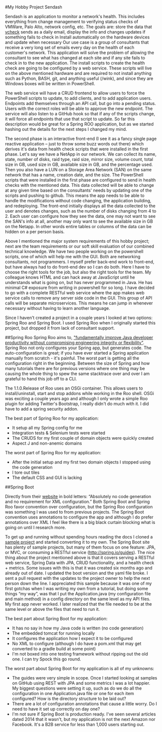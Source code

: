#My Hobby Project Sendash

Sendash is an application to monitor a network's health.  This includes everything from change management to verifying status checks of VMWare, Palo Alto, network config, etc.  The goals are:
store the data that [vcheck](http://www.virtu-al.net/vcheck-pluginsheaders/vcheck/)  sends as a daily email, display the info and changes
updates if something fails to check in
Install automatically on the hardware devices and update when necessary
Our use case is a group of consultants that receive a very long set of emails every day on the health of each customer's network.  This application will solve the problem of allowing the consultant to see what has changed at each site and if any site fails to check in to the new application.  The install scripts to create the health check are going to be configured by a web service.  These scripts will live on the above mentioned hardware and are required to not install anything such as Python, BASH, git, and anything useful (/wink), and since they are Windows boxes will be written in PowerShell.  

The web service will have a CRUD frontend to allow users to force the PowerShell scripts to update, to add clients, and to add application users.  Endpoints add themselves through an API call, but go into a pending status.  Users with the correct roles will be able to approve the new endpoint.  The service will also listen to a GitHub hook so that if any of the scripts change, it will force all endpoints that use that script to update.  So far this description would be great for a Spring ROO application, but as we started hashing out the details for the next steps I changed my mind.  

The second phase is an interactive front-end (I see it as a fancy single page reactive application – just to  throw some buzz words out there)  which derives it's data from health check scripts that were installed in the first phase.  Let's say we have a NetApp in our network.  We can collect its name, state, number of disks, raid type, raid size, mirror size, volume count, total size in GB, used size in GB, available size in GB, and the percentage used.  Then you also have a LUN on a Storage Area Network (SAN) on the same network that has a name, creation date, and the size.  The PowerShell scripts that were installed in the first phase are configured to send in health checks with the mentioned data.  This data collected will be able to change at any given time based on the consultants' needs by updating one of the scripts and pushing to github.  This means the app needs to be able to handle the modifications without code changing, the application building, and redeploying.  The front-end initially displays all the data collected to the user and denotes changes, such as the number of disks changing from 4 to 2.  Each user can configure how they see the data, one may not want to see the SAN's info at all, another may only want to see the available size in GB on the Netapp.  In other words entire tables or columns of the data can be hidden on a per person basis.  

Above I mentioned the major system requirements of this hobby project; next are the team requirements or our soft skill evaluation of our combined technical knowledge.  We have two people working on the powershell scripts, one of which will help me with the GUI.  Both are networking consultants, not programmers.  I myself prefer back-end work to front-end, but have always had to do front-end dev so I can do both.  Here I have to choose the right tools for the job, but also the right tools for the team.  My colleague knows HTML and can hack away at JavaScript until he understands what is going on, but has never programmed in Java.  He has minimal C# exposure from writing in powershell for so long.  I have decided to go with a complete RESTful web service where the app makes web service calls to remove any server side code in the GUI.  This group of API calls will be separate microservices.  This means he can jump in whenever necessary without having to learn another language.

Since I haven't created a project in a couple years I looked at two options:  Spring Roo and Spring Boot.  I used Spring Roo when I originally started this project, but dropped it from lack of consultant support.  

##Spring Roo
Spring Roo aims to, ["fundamentally improve Java developer productivity without compromising engineering integrity or flexibility"](http://en.wikipedia.org/wiki/Spring_Roo).  Spring Roo not only configures your Spring app, but generates code. The auto-configuration is great; if you have ever started a Spring application manually from scratch -  it's painful.  The worst part is getting all the configuration right in the beginning.  Between the size of Spring and how many tutorials there are for previous versions where one thing may be causing the whole thing to spew the same stacktrace over and over I am grateful to hand this job off to a CLI.

The 1.1.0.Release of Roo uses an OSGi container.  This allows users to install/uninstall, start and stop addons while working in the Roo shell.  OSGi was exciting a couple years ago and although I only wrote a simple Roo plugin for adding Twitter's Bootstrap, I really didn't do much with it.  I did have to add a spring security addon.  

The best part of Spring Roo for my application:
* It setup all my Spring config for me
* Integration tests & Selenium tests were started
* The CRUDS for my first couple of domain objects were quickly created
* Aspect J and non-anemic domains

The worst part of Spring Roo for my application:
* After the initial setup and my first two domain objects I stopped using the code generation
* I tore out tiles
* The default CSS and GUI is lacking

##Spring Boot

Directly from their [website](http://projects.spring.io/spring-boot/) in bold letters:  “Absolutely no code generation and no requirement for XML configuration.” Both Spring Boot and Spring Roo favor convention over configuration, but the Spring Roo configuration was something I was used to from previous projects.  The Spring Boot convention uses annotations to configure the app and although I do prefer annotations over XML I feel like there is a big black curtain blocking what is going on until I research more.  

To get up and running without spending hours reading the docs I cloned a [sample project](https://github.com/khoubyari/spring-boot-rest-example) and started converting it to my own.  The Spring Boot site has plenty of sample projects, but many of them focus on one feature:  JPA, or MVC, or consuming a RESTful service (http://spring.io/guides).  The nice thing about the project mentioned above is that it covers serving a RESTful web service, Spring Data with JPA, CRUD functionality, and a health check + metrics. Some issues with this is that it was created six months ago and already out of date.  I updated the boot version and the yaml file broke.  I sent a pull request with the updates to the project owner to help the next person down the line.  I appreciated this sample because it was one of my first gotchas when I was writing my own from a tutorial, but doing some things “my way”, was that I put the Application.java (my configuration file and main method) in a config directory on the same level as my API files.  My first app never worked.  I later realized that the file needed to be at the same level or above the files that need to run it.   


The best part about Spring Boot for my application:
* It has no say in how my Java code is written (no code generation)
* The embedded tomcat for running locally
* It configures the application how I expect it to be configured
* No XML to configure (although I do have a pom.xml that may get converted to a gradle build at some point)
* I'm not boxed into one testing framework without ripping out the old one.  I can try Spock this go round.


The worst part about Spring Boot for my application is all of my unknowns:
* The guides were very simple in scope.  Once I started looking at samples on GitHub using REST with JPA and some metrics I was a lot happier.  My biggest questions were setting it up, such as do we do all the configuration in one Application.java file or one for each item configured?  How is the directory structure to be laid out?
* There are a lot of configuration annotations that cause a little worry.  Do I need to have it set up correctly on day one?
* I'm not sure if Spring Boot is production ready.  I've seen several articles dated 2014 that it wasn't, but my application is not the next Amazon nor Facebook.  It's a B2B service for less than 1,000 users starting out.

